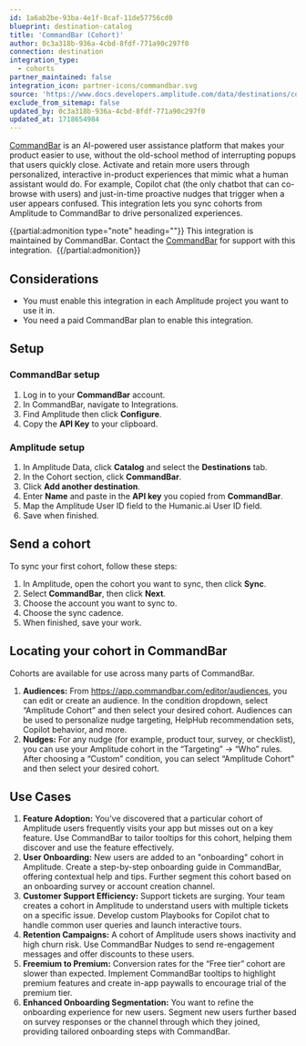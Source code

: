 ```yaml
---
id: 1a6ab2be-93ba-4e1f-8caf-11de57756cd0
blueprint: destination-catalog
title: 'CommandBar (Cohort)'
author: 0c3a318b-936a-4cbd-8fdf-771a90c297f0
connection: destination
integration_type:
  - cohorts
partner_maintained: false
integration_icon: partner-icons/commandbar.svg
source: 'https://www.docs.developers.amplitude.com/data/destinations/commandbar-cohort/'
exclude_from_sitemap: false
updated_by: 0c3a318b-936a-4cbd-8fdf-771a90c297f0
updated_at: 1718654984
---
```

[CommandBar](https://www.commandbar.com/) is an AI-powered user assistance platform that makes your product easier to use, without the old-school method of interrupting popups that users quickly close. Activate and retain more users through personalized, interactive in-product experiences that mimic what a human assistant would do. For example, Copilot chat (the only chatbot that can co-browse with users) and just-in-time proactive nudges that trigger when a user appears confused. This integration lets you sync cohorts from Amplitude to CommandBar to drive personalized experiences.

{{partial:admonition type="note" heading=""}}
This integration is maintained by CommandBar. Contact the [CommandBar](https://www.commandbar.com/) for support with this integration. 
{{/partial:admonition}}

## Considerations

- You must enable this integration in each Amplitude project you want to use it in.
- You need a paid CommandBar plan to enable this integration.
  
## Setup

### CommandBar setup

1. Log in to your **CommandBar** account.
2. In CommandBar, navigate to Integrations.
3. Find Amplitude then click **Configure**.
4. Copy the **API Key** to your clipboard.

### Amplitude setup

1. In Amplitude Data, click **Catalog** and select the **Destinations** tab.
2. In the Cohort section, click **CommandBar**.
3. Click **Add another destination**.
4. Enter **Name** and paste in the **API key** you copied from **CommandBar**.
5. Map the Amplitude User ID field to the Humanic.ai User ID field.
6. Save when finished.

## Send a cohort

To sync your first cohort, follow these steps:

1. In Amplitude, open the cohort you want to sync, then click **Sync**.
2. Select **CommandBar**, then click **Next**.
3. Choose the account you want to sync to.
4. Choose the sync cadence.
5. When finished, save your work.

## Locating your cohort in CommandBar

Cohorts are available for use across many parts of CommandBar.

1. **Audiences:** From https://app.commandbar.com/editor/audiences, you can edit or create an audience. In the condition dropdown, select “Amplitude Cohort” and then select your desired cohort. Audiences can be used to personalize nudge targeting, HelpHub recommendation sets, Copilot behavior, and more.
2. **Nudges:** For any nudge (for example, product tour, survey, or checklist), you can use your Amplitude cohort in the “Targeting” → “Who” rules. After choosing a “Custom” condition, you can select “Amplitude Cohort” and then select your desired cohort.

## Use Cases

1. **Feature Adoption:** You've discovered that a particular cohort of Amplitude users frequently visits your app but misses out on a key feature. Use CommandBar to tailor tooltips for this cohort, helping them discover and use the feature effectively.
2. **User Onboarding:** New users are added to an "onboarding" cohort in Amplitude. Create a step-by-step onboarding guide in CommandBar, offering contextual help and tips. Further segment this cohort based on an onboarding survey or account creation channel.
3. **Customer Support Efficiency:** Support tickets are surging. Your team creates a cohort in Amplitude to understand users with multiple tickets on a specific issue. Develop custom Playbooks for Copilot chat to handle common user queries and launch interactive tours.
4. **Retention Campaigns:** A cohort of Amplitude users shows inactivity and high churn risk. Use CommandBar Nudges to send re-engagement messages and offer discounts to these users.
5. **Freemium to Premium:** Conversion rates for the “Free tier” cohort are slower than expected. Implement CommandBar tooltips to highlight premium features and create in-app paywalls to encourage trial of the premium tier.
6. **Enhanced Onboarding Segmentation:** You want to refine the onboarding experience for new users. Segment new users further based on survey responses or the channel through which they joined, providing tailored onboarding steps with CommandBar.
